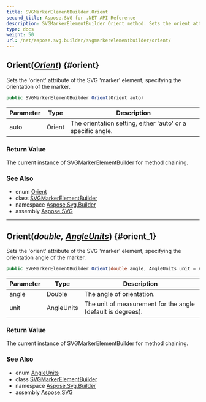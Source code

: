```yaml
---
title: SVGMarkerElementBuilder.Orient
second_title: Aspose.SVG for .NET API Reference
description: SVGMarkerElementBuilder Orient method. Sets the orient attribute of the SVG marker element specifying the orientation of the marker
type: docs
weight: 50
url: /net/aspose.svg.builder/svgmarkerelementbuilder/orient/
---
```

## Orient(*[Orient](../../orient/)*) {#orient}

Sets the 'orient' attribute of the SVG 'marker' element, specifying the orientation of the marker.

```csharp
public SVGMarkerElementBuilder Orient(Orient auto)
```

| Parameter | Type | Description |
| --- | --- | --- |
| auto | Orient | The orientation setting, either 'auto' or a specific angle. |

### Return Value

The current instance of SVGMarkerElementBuilder for method chaining.

### See Also

* enum [Orient](../../orient/)
* class [SVGMarkerElementBuilder](../)
* namespace [Aspose.Svg.Builder](../../../aspose.svg.builder/)
* assembly [Aspose.SVG](../../../)

---

## Orient(*double, [AngleUnits](../../angleunits/)*) {#orient_1}

Sets the 'orient' attribute of the SVG 'marker' element, specifying the orientation angle of the marker.

```csharp
public SVGMarkerElementBuilder Orient(double angle, AngleUnits unit = AngleUnits.Degrees)
```

| Parameter | Type | Description |
| --- | --- | --- |
| angle | Double | The angle of orientation. |
| unit | AngleUnits | The unit of measurement for the angle (default is degrees). |

### Return Value

The current instance of SVGMarkerElementBuilder for method chaining.

### See Also

* enum [AngleUnits](../../angleunits/)
* class [SVGMarkerElementBuilder](../)
* namespace [Aspose.Svg.Builder](../../../aspose.svg.builder/)
* assembly [Aspose.SVG](../../../)
